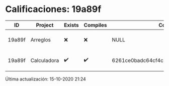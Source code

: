 # Calificaciones: 19a89f
|ID|Project|Exists|Compiles|CommitHash|CommitDate|CheckDate|Comments|
|-|-|-|-|-|-|-|-|
|19a89f|Arreglos|❌|❌|NULL|NULL|15-10-2020 21:24:02|No se encontró el archivo en PracticasComputacionI/Arreglos/Arreglos.cpp|
|19a89f|Calculadora|✔️|✔️|6261ce0badc64cf4c2ab247303780ea784415211|11-10-2020 18:56:41|15-10-2020 21:23:58|NULL|

Última actualización: 15-10-2020 21:24
